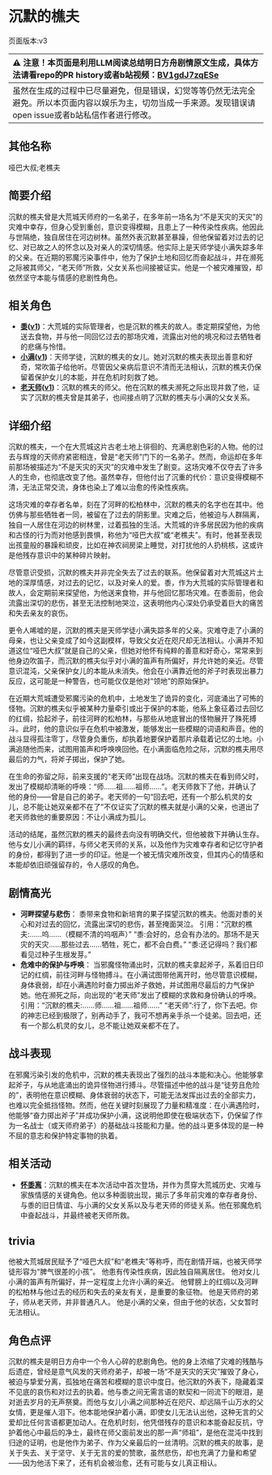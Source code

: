 # 沉默的樵夫
页面版本:v3
 

| :warning: 注意！本页面是利用LLM阅读总结明日方舟剧情原文生成，具体方法请看repo的PR history或者b站视频：[BV1gdJ7zqESe](https://www.bilibili.com/video/BV1gdJ7zqESe/)         |
|:----------------------------|
| 虽然在生成的过程中已尽量避免，但是错误，幻觉等等仍然无法完全避免。所以本页面内容以娱乐为主，切勿当成一手来源。发现错误请open issue或者b站私信作者进行修改。|



## 其他名称
哑巴大叔;老樵夫
## 简要介绍
沉默的樵夫曾是大荒城天师府的一名弟子，在多年前一场名为“不是天灾的天灾”的灾难中幸存，但身心受到重创，意识变得模糊，且患上了一种传染性疾病。他因此与世隔绝，独自居住在河边树林。虽然外表沉默甚至暴躁，但他保留着对过去的记忆、对已故之人的怀念以及对亲人的深切情感。他实际上是天师学徒小满失踪多年的父亲。在近期的邪魔污染事件中，他为了保护土地和回忆而奋起战斗，并在濒死之际被其师父，“老天师”所救，父女关系也间接被证实。他是一个被灾难摧毁，却依然坚守本能与情感的悲剧性角色。
## 相关角色
-   **[黍](char_2025_shu.md)([v1](../chars/char_2025_shu.md))**：大荒城的实际管理者，也是沉默的樵夫的故人。黍定期探望他，为他送去食物，并与他一同回忆过去的那场灾难，流露出对他的境况和过去牺牲者的悲痛与怜惜。
-   **[小满](char_4122_grabds.md)([v1](../chars/char_4122_grabds.md))**：天师学徒，沉默的樵夫的女儿。她对沉默的樵夫表现出善意和好奇，常吹笛子给他听。尽管因父亲病后意识不清而无法相认，沉默的樵夫仍保留着保护女儿的本能，并在危机时刻救了她。
-   **[老天师](extended_char_lao_tian_shi.md)([v1](../chars/extended_char_712d33.md))**：沉默的樵夫的师父。他在沉默的樵夫濒死之际出现并救了他，证实了沉默的樵夫曾是其弟子，也间接点明了沉默的樵夫与小满的父女关系。
## 详细介绍
沉默的樵夫，一个在大荒城这片古老土地上徘徊的、充满悲剧色彩的人物。他的过去与辉煌的天师府紧密相连，曾是“老天师”门下的一名弟子。然而，命运却在多年前那场被描述为“不是天灾的天灾”的灾难中发生了剧变。这场灾难不仅夺去了许多人的生命，也彻底改变了他。虽然幸存，但他付出了沉重的代价：意识变得模糊不清，无法正常交流，身体也染上了难以治愈的传染性疾病。

这场灾难的幸存者名单，刻在了河畔的松柏林中，沉默的樵夫的名字也在其中。他仿佛与那些牺牲者一同，被留在了过去的阴影里。灾难之后，他被迫与人群隔离，独自一人居住在河边的树林里，过着孤独的生活。大荒城的许多居民因为他的疾病和古怪的行为而对他感到畏惧，称他为“哑巴大叔”或“老樵夫”。有时，他甚至表现出孩童般的暴躁和顽皮，比如在神农祠房梁上睡觉，对打扰他的人扔桃核，这或许是他残存意识中的某种碎片映射。

尽管意识受损，沉默的樵夫并非完全失去了过去的联系。他保留着对大荒城这片土地的深厚情感，对过去的记忆，以及对亲人的爱。黍，作为大荒城的实际管理者和故人，会定期前来探望他，为他送来食物，并与他回忆那场灾难。在黍面前，他会流露出深切的悲伤，甚至无法控制地哭泣，这表明他内心深处仍承受着巨大的痛苦和失去亲友的哀伤。

更令人唏嘘的是，沉默的樵夫是天师学徒小满失踪多年的父亲。灾难夺走了小满的母亲，也让父亲变成了如今这副模样，导致父女近在咫尺却无法相认。小满并不知道这位“哑巴大叔”就是自己的父亲，但她对他怀有纯粹的善意和好奇心，常常来到他身边吹笛子，而沉默的樵夫似乎对小满的笛声有所偏好，并允许她的亲近。尽管意识混沌，父亲保护女儿的本能从未消失。他会在小满靠近他的斧子时表现出暴力反应，这可能是一种警告，也可能仅仅是他对“领地”的原始保护。

在近期大荒城遭受邪魔污染的危机中，土地发生了诡异的变化，河底涌出了可怖的怪物。沉默的樵夫似乎被某种力量牵引或出于保护的本能，他系上象征着过去回忆的红绸，拾起斧子，前往河畔的松柏林，与那些从地底冒出的怪物展开了殊死搏斗。此时，他的意识似乎在危机中被激发，能够发出一些模糊的词语和声音。他的战斗显得孤注零丁，尽管身负重伤，却执着地要保护着那片承载着记忆的土地。小满追随他而来，试图用笛声和呼唤唤回他。在小满面临危险之际，沉默的樵夫用尽最后的力气，将斧子掷出，保护了她。

在生命的弥留之际，前来支援的“老天师”出现在战场。沉默的樵夫在看到师父时，发出了模糊却清晰的呼唤：“师......祖......祖师......”。老天师救下了他，并确认了他的身份——曾是自己的弟子。老天师的一句“回去吧，还有一个那么机灵的女儿，总不能让她双亲都不在了”不仅证实了沉默的樵夫就是小满的父亲，也道出了老天师救他的重要原因：不让小满成为孤儿。

活动的结尾，虽然沉默的樵夫的最终去向没有明确交代，但他被救下并确认生存。他与女儿小满的羁绊，与师父老天师的关系，以及他作为灾难幸存者和记忆守护者的身份，都得到了进一步的印证。他是一个被无情灾难所改变，但其内心的情感和本能却依旧顽强留存的，令人感叹的角色。
## 剧情高光
- **河畔探望与悲伤**：
黍带来食物和新培育的果子探望沉默的樵夫。他面对黍的关心和对过去的回忆，流露出深切的悲伤，甚至掩面哭泣。
引用：“沉默的樵夫:......呜......（模糊不清的呜咽声）” “黍:会好的，总会有办法的。那场不是天灾的天灾......那些过去......牺牲，死亡，都不会白费。” “黍:还记得吗？我们都看见过种子生根发芽。”
- **危难中的保护与呼唤**：
当邪魔怪物涌出时，沉默的樵夫拿起斧子，系着旧日印记的红绸，前往河畔与怪物搏斗。在小满试图带他离开时，他尽管意识模糊，身体衰弱，却在小满遇险时奋力掷出斧子救她，并试图用尽最后的力气保护她。他在濒死之际，向出现的“老天师”发出了模糊的求救和身份确认的呼唤。
引用：“沉默的樵夫:......师......祖......祖师......”
“老天师”:行了，你下去吧。你的神志已经到极限了，别再动手了，我可不想再亲手杀一个徒弟。回去吧，还有一个那么机灵的女儿，总不能让她双亲都不在了。
## 战斗表现
在邪魔污染引发的危机中，沉默的樵夫表现出了强烈的战斗本能和决心。他能够拿起斧子，与从地底涌出的诡异怪物进行搏斗。尽管描述中他的战斗是“徒劳且危险的”，表明他在意识模糊、身体衰弱的状态下，可能无法发挥出过去的全部实力，也难以完全抵挡怪物。然而，他在关键时刻展现了力量和精准度：在小满遇险时，他能够“奋力掷出斧子”并成功保护小满，这说明他即使在极端状态下，仍保留了作为一名战士（或天师府弟子）的基础战斗技能和力量。他的战斗更多体现的是一种不屈的意志和保护特定事物的执着。
## 相关活动
-   **[怀黍离](../stories/act31side.md)**：沉默的樵夫在本次活动中首次登场，并作为贯穿大荒城历史、灾难与家族情感的关键角色。他以多种面貌出现，揭示了多年前灾难的幸存者身份、与黍的旧日情谊、与小满的父女关系以及与老天师的师徒关系。他在邪魔危机中奋起战斗，并最终被老天师所救。
## trivia
他被大荒城居民赋予了“哑巴大叔”和“老樵夫”等称呼，而在剧情开端，也被天师学徒形容为“脾气很差的小孩”。
他患有传染性疾病，因此独自隔离居住。
他对女儿小满的笛声有所偏好，并一定程度上允许小满的亲近。
他臂膀上的红绸以及河畔的松柏林与他过去的经历和失去的亲友有关，是重要的象征物。
他是天师府的弟子，师从老天师，并非普通凡人。
他是小满的父亲，但由于他的状态，父女暂时无法相认。
## 角色点评
沉默的樵夫是明日方舟中一个令人心碎的悲剧角色。他的身上浓缩了灾难的残酷与后遗症，曾经是意气风发的天师府弟子，却被一场“不是天灾的天灾”摧毁了身心，被迫与挚爱分离，孤独地在痛苦和模糊的意识中度日。他沉默的外表下，隐藏着深不见底的哀伤和对过去的执着。他与黍之间无需言语的默契和一同流下的眼泪，是对逝去岁月的无声祭奠。而他与女儿小满之间那种近在咫尺、却远隔千山万水的父女情，更是催人泪下。他本能地保护着小满，即使女儿无法认出他，这种无言的父爱却比任何言语都更加动人。在危机时刻，他凭借残存的意识和本能奋起反抗，守护着他心中最后的净土，最终在师父面前发出的那一声“师祖”，是他在混沌中找到归途的证明，也是他作为弟子、作为父亲最后的一丝清明。沉默的樵夫的故事，是关于失去、关于坚守、关于无言的爱的赞歌，虽然悲伤，却也充满了力量和希望——因为他活下来了，还有机会被治愈，还有可能与女儿真正相认。